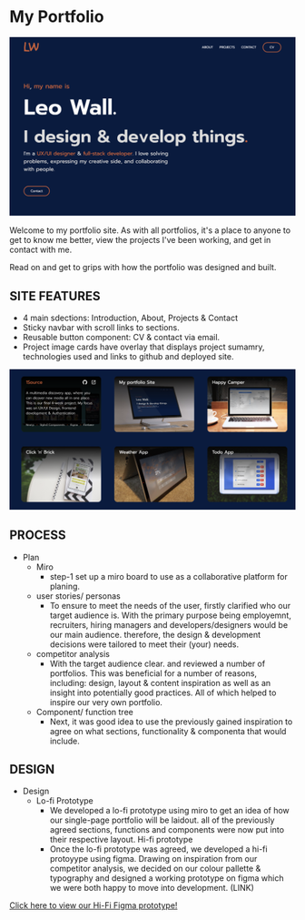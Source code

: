 # My Portfolio



![cover image](./public/Images/PortCoverImage.png)

Welcome to my portfolio site. As with all portfolios, it's a place to anyone to get to know me better, view the projects I've been working, and get in contact with me.

Read on and get to grips with how the portfolio was designed and built.


## SITE FEATURES

- 4 main sdections: Introduction, About, Projects & Contact
- Sticky navbar with scroll links to sections.
- Reusable button component: CV & contact via email.
- Project image cards have overlay that displays project sumamry, technologies used and links to github and deployed site.
    
    
![project section example](./public/Images/ProjectSectionImage.png)

## PROCESS 
- Plan
    - Miro
        - step-1 set up a miro board to use as a collaborative platform for planing. 
   - user stories/ personas
        - To ensure to meet the needs of the user, firstly clarified who our target audience is. With the primary purpose being employemnt, recruiters, hiring managers and developers/designers would be our main audience. therefore, the design & development decisions were tailored to meet their (your) needs.
   - competitor analysis
        - With the target audience clear. and reviewed a number of portfolios. This was beneficial for a number of reasons, including: design, layout & content inspiration as well as an insight into potentially good practices. All of which helped to inspire our very own portfolio.
    - Component/ function tree
        - Next, it was good idea to use the previously gained inspiration to agree on what sections, functionality & componenta that would include. 
        
## DESIGN
- Design
    - Lo-fi Prototype
        - We developed a lo-fi prototype using miro to get an idea of how our single-page portfolio will be laidout. all of the previously agreed sections, functions and components were now put into their respective layout.
    Hi-fi prototype
        - Once the lo-fi prototype was agreed, we developed a hi-fi protoyype using figma. Drawing on inspiration from our competitor analysis, we decided on our colour pallette & typography and designed a working prototype on figma which we were both happy to move into development. (LINK)
    
    
    
    
  
​[Click here to view our Hi-Fi Figma prototype!](https://www.figma.com/proto/5QBBMysWUA67nxP3YgARbg/Untitled?node-id=21%3A297&scaling=scale-down&page-id=0%3A1&starting-point-node-id=21%3A297&show-proto-sidebar=1)  
    



